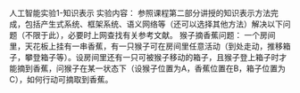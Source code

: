 人工智能实验1-知识表示
实验内容：
参照课程第二部分讲授的知识表示方法完成，包括产生式系统、框架系统、语义网络等（还可以选择其他方法）解决以下问题（不限于此），必要时上网查找有关参考文献。
猴子摘香蕉问题：
一个房间里，天花板上挂有一串香蕉，有一只猴子可在房间里任意活动（到处走动，推移箱子，攀登箱子等）。设房间里还有一只可被猴子移动的箱子，且猴子登上箱子时才能摘到香蕉，问猴子在某一状态下（设猴子位置为A，香蕉位置在B，箱子位置为C），如何行动可摘取到香蕉。